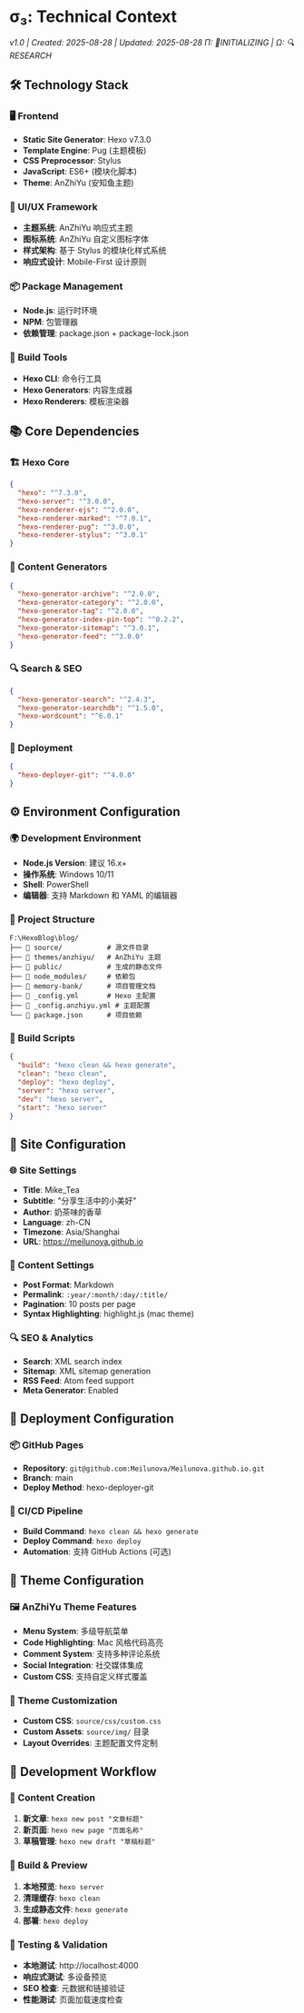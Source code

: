 # σ₃: Technical Context

_v1.0 | Created: 2025-08-28 | Updated: 2025-08-28_
_Π: 🚧INITIALIZING | Ω: 🔍RESEARCH_

## 🛠️ Technology Stack

### 🖥️ Frontend

- **Static Site Generator**: Hexo v7.3.0
- **Template Engine**: Pug (主题模板)
- **CSS Preprocessor**: Stylus
- **JavaScript**: ES6+ (模块化脚本)
- **Theme**: AnZhiYu (安知鱼主题)

### 🎨 UI/UX Framework

- **主题系统**: AnZhiYu 响应式主题
- **图标系统**: AnZhiYu 自定义图标字体
- **样式架构**: 基于 Stylus 的模块化样式系统
- **响应式设计**: Mobile-First 设计原则

### 📦 Package Management

- **Node.js**: 运行时环境
- **NPM**: 包管理器
- **依赖管理**: package.json + package-lock.json

### 🔧 Build Tools

- **Hexo CLI**: 命令行工具
- **Hexo Generators**: 内容生成器
- **Hexo Renderers**: 模板渲染器

## 📚 Core Dependencies

### 🏗️ Hexo Core

```json
{
  "hexo": "^7.3.0",
  "hexo-server": "^3.0.0",
  "hexo-renderer-ejs": "^2.0.0",
  "hexo-renderer-marked": "^7.0.1",
  "hexo-renderer-pug": "^3.0.0",
  "hexo-renderer-stylus": "^3.0.1"
}
```

### 📄 Content Generators

```json
{
  "hexo-generator-archive": "^2.0.0",
  "hexo-generator-category": "^2.0.0",
  "hexo-generator-tag": "^2.0.0",
  "hexo-generator-index-pin-top": "^0.2.2",
  "hexo-generator-sitemap": "^3.0.1",
  "hexo-generator-feed": "^3.0.0"
}
```

### 🔍 Search & SEO

```json
{
  "hexo-generator-search": "^2.4.3",
  "hexo-generator-searchdb": "^1.5.0",
  "hexo-wordcount": "^6.0.1"
}
```

### 🚀 Deployment

```json
{
  "hexo-deployer-git": "^4.0.0"
}
```

## ⚙️ Environment Configuration

### 🌍 Development Environment

- **Node.js Version**: 建议 16.x+
- **操作系统**: Windows 10/11
- **Shell**: PowerShell
- **编辑器**: 支持 Markdown 和 YAML 的编辑器

### 📁 Project Structure

```
F:\HexoBlog\blog/
├── 📁 source/           # 源文件目录
├── 📁 themes/anzhiyu/   # AnZhiYu 主题
├── 📁 public/           # 生成的静态文件
├── 📁 node_modules/     # 依赖包
├── 📁 memory-bank/      # 项目管理文档
├── 📄 _config.yml       # Hexo 主配置
├── 📄 _config.anzhiyu.yml # 主题配置
└── 📄 package.json      # 项目依赖
```

### 🔧 Build Scripts

```json
{
  "build": "hexo clean && hexo generate",
  "clean": "hexo clean",
  "deploy": "hexo deploy",
  "server": "hexo server",
  "dev": "hexo server",
  "start": "hexo server"
}
```

## 🎯 Site Configuration

### 🌐 Site Settings

- **Title**: Mike_Tea
- **Subtitle**: "分享生活中的小美好"
- **Author**: 奶茶味的香草
- **Language**: zh-CN
- **Timezone**: Asia/Shanghai
- **URL**: https://meilunova.github.io

### 📝 Content Settings

- **Post Format**: Markdown
- **Permalink**: `:year/:month/:day/:title/`
- **Pagination**: 10 posts per page
- **Syntax Highlighting**: highlight.js (mac theme)

### 🔍 SEO & Analytics

- **Search**: XML search index
- **Sitemap**: XML sitemap generation
- **RSS Feed**: Atom feed support
- **Meta Generator**: Enabled

## 🚀 Deployment Configuration

### 📦 GitHub Pages

- **Repository**: `git@github.com:Meilunova/Meilunova.github.io.git`
- **Branch**: main
- **Deploy Method**: hexo-deployer-git

### 🔄 CI/CD Pipeline

- **Build Command**: `hexo clean && hexo generate`
- **Deploy Command**: `hexo deploy`
- **Automation**: 支持 GitHub Actions (可选)

## 🎨 Theme Configuration

### 🖼️ AnZhiYu Theme Features

- **Menu System**: 多级导航菜单
- **Code Highlighting**: Mac 风格代码高亮
- **Comment System**: 支持多种评论系统
- **Social Integration**: 社交媒体集成
- **Custom CSS**: 支持自定义样式覆盖

### 🎯 Theme Customization

- **Custom CSS**: `source/css/custom.css`
- **Custom Assets**: `source/img/` 目录
- **Layout Overrides**: 主题配置文件定制

## 🔧 Development Workflow

### 📝 Content Creation

1. **新文章**: `hexo new post "文章标题"`
2. **新页面**: `hexo new page "页面名称"`
3. **草稿管理**: `hexo new draft "草稿标题"`

### 🔄 Build & Preview

1. **本地预览**: `hexo server`
2. **清理缓存**: `hexo clean`
3. **生成静态文件**: `hexo generate`
4. **部署**: `hexo deploy`

### 🧪 Testing & Validation

- **本地测试**: http://localhost:4000
- **响应式测试**: 多设备预览
- **SEO 检查**: 元数据和链接验证
- **性能测试**: 页面加载速度检查
